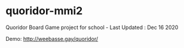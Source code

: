# quoridor-mmi2
Quoridor Board Game project for school - Last Updated : Dec 16 2020

Demo: http://weebasse.gay/quoridor/
